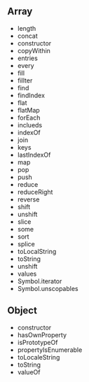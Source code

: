 ## Array
- length
- concat
- constructor
- copyWithin
- entries
- every
- fill
- fillter
- find
- findIndex
- flat
- flatMap
- forEach
- inclueds
- indexOf
- join
- keys
- lastIndexOf
- map
- pop
- push
- reduce
- reduceRight
- reverse
- shift
- unshift
- slice
- some
- sort
- splice
- toLocalString
- toString
- unshift
- values
- Symbol.iterator
- Symbol.unscopables


## Object
- constructor
- hasOwnProperty
- isPrototypeOf
- propertyIsEnumerable
- toLocaleString
- toString
- valueOf